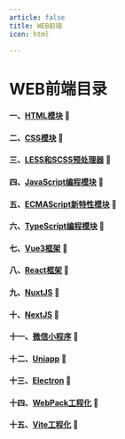 ```yaml
---
article: false
title: WEB前端
icon: html

---
```


# WEB前端目录 

#### 一、[HTML模块](/web/1、Html标签/) :clown_face:
#### 二、[CSS模块](/web/2、Css模块/)  :clown_face:
#### 三、[LESS和SCSS预处理器](/web/3、Less和Scss预处理器/)  :clown_face:
#### 四、[JavaScript编程模块](/web/4、Javascript编程语言/)  :clown_face:
#### 五、[ECMAScript新特性模块](/web/5、Ecmascript新特性/)  :clown_face:
#### 六、[TypeScript编程模块](/web/6、Typescript超级/)  :clown_face:
#### 七、[Vue3框架](/web/7、Vue框架/)  :clown_face:
#### 八、[React框架](/web/8、React框架/)  :clown_face:
#### 九、[NuxtJS](/web/9、Nuxtjs/)  :clown_face:
#### 十、[NextJS](/web/10、Nextjs/)  :clown_face:
#### 十一、[微信小程序](/web/11、微信小程序/)  :clown_face:
#### 十二、[Uniapp](/web/12、Uniapp框架/)  :clown_face:
#### 十三、[Electron](/web/13、Electron桌面应用/)  :clown_face:
#### 十四、[WebPack工程化](/web/14、WebPack/)  :clown_face:
#### 十五、[Vite工程化](/web/15、Vite.md/)  :clown_face:
